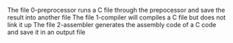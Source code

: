 The file 0-preprocessor runs a C file through the prepocessor and save the result into another file
The file 1-compiler will compiles a C file but does not link it up
The file 2-assembler generates the assembly code of a C code and save it in an output file
